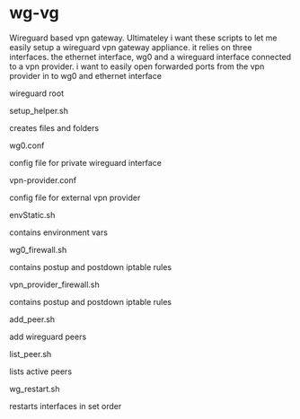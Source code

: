 # wg-vg
Wireguard based vpn gateway.
Ultimateley i want these scripts to let me easily setup a wireguard vpn gateway appliance.
it relies on three interfaces. 
the ethernet interface, wg0 and a wireguard interface connected to a vpn provider.
i want to easily open forwarded ports from the vpn provider in to wg0 and ethernet interface

wireguard root


setup_helper.sh

creates files and folders


wg0.conf 

config file for private wireguard interface


vpn-provider.conf

config file for external vpn provider


envStatic.sh

contains environment vars


wg0_firewall.sh

contains postup and postdown iptable rules


vpn_provider_firewall.sh

contains postup and postdown iptable rules


add_peer.sh

add wireguard peers


list_peer.sh

lists active peers


wg_restart.sh

restarts interfaces in set order
